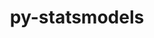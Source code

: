 ---
title: "py-statsmodels"
layout: cache
categories: [package, v0.18]
meta: {"versions": ["0.13.1"], "compilers": ["gcc@=7.5.0"], "oss": ["ubuntu18.04"], "platforms": ["linux"], "targets": ["x86_64"], "stacks": ["e4s"], "num_specs": 2, "num_specs_by_stack": {"e4s": 2}}
spec_details: [{"hash": "bhqdlo2bynwdxfhir5ou6sfwlmpdoobh", "compiler": "gcc@=7.5.0", "versions": ["0.13.1"], "os": "ubuntu18.04", "platform": "linux", "target": "x86_64", "variants": ["~plotting"], "stacks": ["e4s"], "size": "-", "tarball": "https://binaries.spack.io/releases/v0.18/build_cache/linux-ubuntu18.04-x86_64/gcc-7.5.0/py-statsmodels-0.13.1/linux-ubuntu18.04-x86_64-gcc-7.5.0-py-statsmodels-0.13.1-bhqdlo2bynwdxfhir5ou6sfwlmpdoobh.spack"}, {"hash": "diaet6wizog2xmcisefvrfx22szqntlt", "compiler": "gcc@=7.5.0", "versions": ["0.13.1"], "os": "ubuntu18.04", "platform": "linux", "target": "x86_64", "variants": ["~plotting"], "stacks": ["e4s"], "size": "-", "tarball": "https://binaries.spack.io/releases/v0.18/build_cache/linux-ubuntu18.04-x86_64/gcc-7.5.0/py-statsmodels-0.13.1/linux-ubuntu18.04-x86_64-gcc-7.5.0-py-statsmodels-0.13.1-diaet6wizog2xmcisefvrfx22szqntlt.spack"}]
---